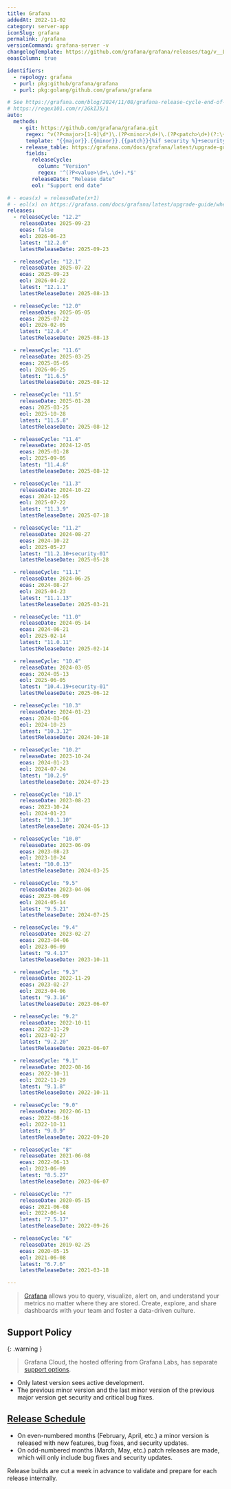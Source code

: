 ```yaml
---
title: Grafana
addedAt: 2022-11-02
category: server-app
iconSlug: grafana
permalink: /grafana
versionCommand: grafana-server -v
changelogTemplate: https://github.com/grafana/grafana/releases/tag/v__LATEST__
eoasColumn: true

identifiers:
  - repology: grafana
  - purl: pkg:github/grafana/grafana
  - purl: pkg:golang/github.com/grafana/grafana

# See https://grafana.com/blog/2024/11/08/grafana-release-cycle-end-of-year-update/#grafana-security-releases-improved-version-naming-convention
# https://regex101.com/r/2GkIJ5/1
auto:
  methods:
    - git: https://github.com/grafana/grafana.git
      regex: ^v(?P<major>[1-9]\d*)\.(?P<minor>\d+)\.(?P<patch>\d+)(?:\+security-(?P<security>\d+))?$
      template: "{{major}}.{{minor}}.{{patch}}{%if security %}+security-{{security}}{%endif%}"
    - release_table: https://grafana.com/docs/grafana/latest/upgrade-guide/when-to-upgrade/
      fields:
        releaseCycle:
          column: "Version"
          regex: '^(?P<value>\d+\.\d+).*$'
        releaseDate: "Release date"
        eol: "Support end date"

# - eoas(x) = releaseDate(x+1)
# - eol(x) on https://grafana.com/docs/grafana/latest/upgrade-guide/when-to-upgrade/#what-to-know-about-version-support
releases:
  - releaseCycle: "12.2"
    releaseDate: 2025-09-23
    eoas: false
    eol: 2026-06-23
    latest: "12.2.0"
    latestReleaseDate: 2025-09-23

  - releaseCycle: "12.1"
    releaseDate: 2025-07-22
    eoas: 2025-09-23
    eol: 2026-04-22
    latest: "12.1.1"
    latestReleaseDate: 2025-08-13

  - releaseCycle: "12.0"
    releaseDate: 2025-05-05
    eoas: 2025-07-22
    eol: 2026-02-05
    latest: "12.0.4"
    latestReleaseDate: 2025-08-13

  - releaseCycle: "11.6"
    releaseDate: 2025-03-25
    eoas: 2025-05-05
    eol: 2026-06-25
    latest: "11.6.5"
    latestReleaseDate: 2025-08-12

  - releaseCycle: "11.5"
    releaseDate: 2025-01-28
    eoas: 2025-03-25
    eol: 2025-10-28
    latest: "11.5.8"
    latestReleaseDate: 2025-08-12

  - releaseCycle: "11.4"
    releaseDate: 2024-12-05
    eoas: 2025-01-28
    eol: 2025-09-05
    latest: "11.4.8"
    latestReleaseDate: 2025-08-12

  - releaseCycle: "11.3"
    releaseDate: 2024-10-22
    eoas: 2024-12-05
    eol: 2025-07-22
    latest: "11.3.9"
    latestReleaseDate: 2025-07-18

  - releaseCycle: "11.2"
    releaseDate: 2024-08-27
    eoas: 2024-10-22
    eol: 2025-05-27
    latest: "11.2.10+security-01"
    latestReleaseDate: 2025-05-28

  - releaseCycle: "11.1"
    releaseDate: 2024-06-25
    eoas: 2024-08-27
    eol: 2025-04-23
    latest: "11.1.13"
    latestReleaseDate: 2025-03-21

  - releaseCycle: "11.0"
    releaseDate: 2024-05-14
    eoas: 2024-06-21
    eol: 2025-02-14
    latest: "11.0.11"
    latestReleaseDate: 2025-02-14

  - releaseCycle: "10.4"
    releaseDate: 2024-03-05
    eoas: 2024-05-13
    eol: 2025-06-05
    latest: "10.4.19+security-01"
    latestReleaseDate: 2025-06-12

  - releaseCycle: "10.3"
    releaseDate: 2024-01-23
    eoas: 2024-03-06
    eol: 2024-10-23
    latest: "10.3.12"
    latestReleaseDate: 2024-10-18

  - releaseCycle: "10.2"
    releaseDate: 2023-10-24
    eoas: 2024-01-23
    eol: 2024-07-24
    latest: "10.2.9"
    latestReleaseDate: 2024-07-23

  - releaseCycle: "10.1"
    releaseDate: 2023-08-23
    eoas: 2023-10-24
    eol: 2024-01-23
    latest: "10.1.10"
    latestReleaseDate: 2024-05-13

  - releaseCycle: "10.0"
    releaseDate: 2023-06-09
    eoas: 2023-08-23
    eol: 2023-10-24
    latest: "10.0.13"
    latestReleaseDate: 2024-03-25

  - releaseCycle: "9.5"
    releaseDate: 2023-04-06
    eoas: 2023-06-09
    eol: 2024-05-14
    latest: "9.5.21"
    latestReleaseDate: 2024-07-25

  - releaseCycle: "9.4"
    releaseDate: 2023-02-27
    eoas: 2023-04-06
    eol: 2023-06-09
    latest: "9.4.17"
    latestReleaseDate: 2023-10-11

  - releaseCycle: "9.3"
    releaseDate: 2022-11-29
    eoas: 2023-02-27
    eol: 2023-04-06
    latest: "9.3.16"
    latestReleaseDate: 2023-06-07

  - releaseCycle: "9.2"
    releaseDate: 2022-10-11
    eoas: 2022-11-29
    eol: 2023-02-27
    latest: "9.2.20"
    latestReleaseDate: 2023-06-07

  - releaseCycle: "9.1"
    releaseDate: 2022-08-16
    eoas: 2022-10-11
    eol: 2022-11-29
    latest: "9.1.8"
    latestReleaseDate: 2022-10-11

  - releaseCycle: "9.0"
    releaseDate: 2022-06-13
    eoas: 2022-08-16
    eol: 2022-10-11
    latest: "9.0.9"
    latestReleaseDate: 2022-09-20

  - releaseCycle: "8"
    releaseDate: 2021-06-08
    eoas: 2022-06-13
    eol: 2023-06-09
    latest: "8.5.27"
    latestReleaseDate: 2023-06-07

  - releaseCycle: "7"
    releaseDate: 2020-05-15
    eoas: 2021-06-08
    eol: 2022-06-14
    latest: "7.5.17"
    latestReleaseDate: 2022-09-26

  - releaseCycle: "6"
    releaseDate: 2019-02-25
    eoas: 2020-05-15
    eol: 2021-06-08
    latest: "6.7.6"
    latestReleaseDate: 2021-03-18

---
```


> [Grafana](https://grafana.com/grafana/) allows you to query, visualize, alert on, and understand
> your metrics no matter where they are stored. Create, explore, and share dashboards with your team
> and foster a data-driven culture.

## Support Policy

{: .warning }

> Grafana Cloud, the hosted offering from Grafana Labs, has separate [support options](https://grafana.com/docs/grafana-cloud/account-management/support/).

- Only latest version sees active development.
- The previous minor version and the last minor version of the previous major version get security
  and critical bug fixes.

## [Release Schedule](https://grafana.com/blog/2022/12/13/grafana-releases-new-2023-release-schedule/)

- On even-numbered months (February, April, etc.) a minor version is released with new
  features, bug fixes, and security updates.
- On odd-numbered months (March, May, etc.) patch releases are made, which will only include bug
  fixes and security updates.

Release builds are cut a week in advance to validate and prepare for each release internally.
